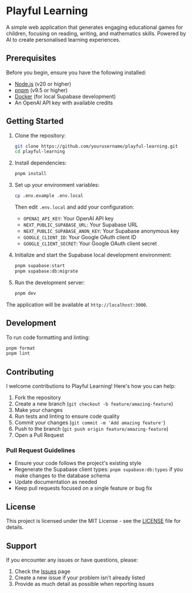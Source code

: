 # Playful Learning

A simple web application that generates engaging educational games for children, focusing on reading, writing, and mathematics skills. Powered by AI to create personalised learning experiences.

## Prerequisites

Before you begin, ensure you have the following installed:

- [Node.js](https://nodejs.org/) (v20 or higher)
- [pnpm](https://pnpm.io/) (v9.5 or higher)
- [Docker](https://www.docker.com/) (for local Supabase development)
- An OpenAI API key with available credits

## Getting Started

1. Clone the repository:
   ```bash
   git clone https://github.com/yourusername/playful-learning.git
   cd playful-learning
   ```

2. Install dependencies:
   ```bash
   pnpm install
   ```

3. Set up your environment variables:
   ```bash
   cp .env.example .env.local
   ```
   Then edit `.env.local` and add your configuration:
   - `OPENAI_API_KEY`: Your OpenAI API key
   - `NEXT_PUBLIC_SUPABASE_URL`: Your Supabase URL
   - `NEXT_PUBLIC_SUPABASE_ANON_KEY`: Your Supabase anonymous key
   - `GOOGLE_CLIENT_ID`: Your Google OAuth client ID
   - `GOOGLE_CLIENT_SECRET`: Your Google OAuth client secret

4. Initialize and start the Supabase local development environment:
   ```bash
   pnpm supabase:start
   pnpm supabase:db:migrate
   ```

5. Run the development server:
   ```bash
   pnpm dev
   ```

The application will be available at `http://localhost:3000`.

## Development

To run code formatting and linting:
```bash
pnpm format
pnpm lint
```

## Contributing

I welcome contributions to Playful Learning! Here's how you can help:

1. Fork the repository
2. Create a new branch (`git checkout -b feature/amazing-feature`)
3. Make your changes
4. Run tests and linting to ensure code quality
5. Commit your changes (`git commit -m 'Add amazing feature'`)
6. Push to the branch (`git push origin feature/amazing-feature`)
7. Open a Pull Request

### Pull Request Guidelines

- Ensure your code follows the project's existing style
- Regenerate the Supabase client types: `pnpm supabase:db:types` if you make changes to the database schema
- Update documentation as needed
- Keep pull requests focused on a single feature or bug fix

## License

This project is licensed under the MIT License - see the [LICENSE](LICENSE) file for details.

## Support

If you encounter any issues or have questions, please:
1. Check the [Issues](https://github.com/yourusername/playful-learning/issues) page
2. Create a new issue if your problem isn't already listed
3. Provide as much detail as possible when reporting issues

